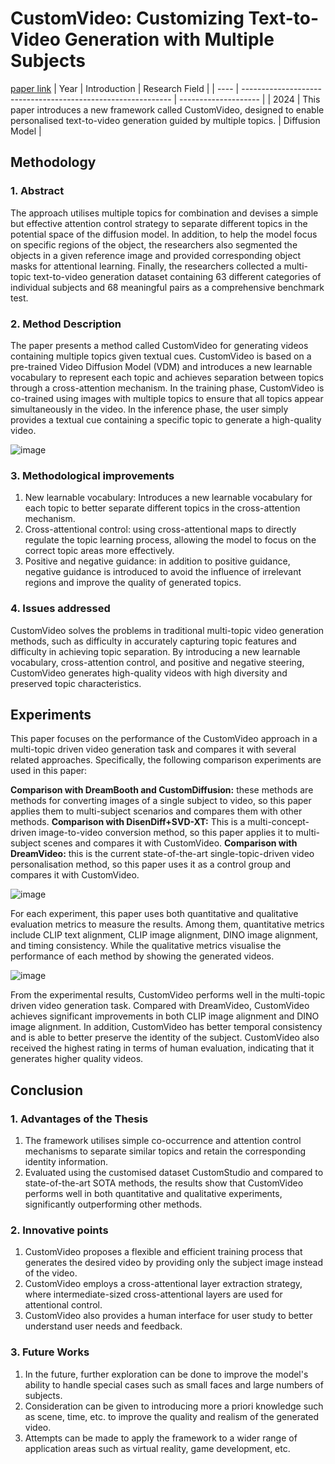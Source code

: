 # CustomVideo: Customizing Text-to-Video Generation with Multiple Subjects
[paper link](https://arxiv.org/pdf/2401.09962) 
| Year | Introduction                                                         | Research Field                 |
| ---- | ------------------------------------------------------------ | -------------------- |
| 2024 | This paper introduces a new framework called CustomVideo, designed to enable personalised text-to-video generation guided by multiple topics.          |         Diffusion Model |

## Methodology

### 1. Abstract
The approach utilises multiple topics for combination and devises a simple but effective attention control strategy to separate different topics in the potential space of the diffusion model. In addition, to help the model focus on specific regions of the object, the researchers also segmented the objects in a given reference image and provided corresponding object masks for attentional learning. Finally, the researchers collected a multi-topic text-to-video generation dataset containing 63 different categories of individual subjects and 68 meaningful pairs as a comprehensive benchmark test.

### 2. Method Description 
The paper presents a method called CustomVideo for generating videos containing multiple topics given textual cues. CustomVideo is based on a pre-trained Video Diffusion Model (VDM) and introduces a new learnable vocabulary to represent each topic and achieves separation between topics through a cross-attention mechanism. In the training phase, CustomVideo is co-trained using images with multiple topics to ensure that all topics appear simultaneously in the video. In the inference phase, the user simply provides a textual cue containing a specific topic to generate a high-quality video.

![image](https://github.com/user-attachments/assets/f7bff45f-3ae0-47f8-8d7c-51dfa683ac23)

### 3. Methodological improvements
  1. New learnable vocabulary: Introduces a new learnable vocabulary for each topic to better separate different topics in the cross-attention mechanism.
  2. Cross-attentional control: using cross-attentional maps to directly regulate the topic learning process, allowing the model to focus on the correct topic areas more effectively.
  3. Positive and negative guidance: in addition to positive guidance, negative guidance is introduced to avoid the influence of irrelevant regions and improve the quality of generated topics.

### 4. Issues addressed 
CustomVideo solves the problems in traditional multi-topic video generation methods, such as difficulty in accurately capturing topic features and difficulty in achieving topic separation. By introducing a new learnable vocabulary, cross-attention control, and positive and negative steering, CustomVideo generates high-quality videos with high diversity and preserved topic characteristics.

## Experiments
This paper focuses on the performance of the CustomVideo approach in a multi-topic driven video generation task and compares it with several related approaches. Specifically, the following comparison experiments are used in this paper:

**Comparison with DreamBooth and CustomDiffusion:** these methods are methods for converting images of a single subject to video, so this paper applies them to multi-subject scenarios and compares them with other methods.
**Comparison with DisenDiff+SVD-XT:** This is a multi-concept-driven image-to-video conversion method, so this paper applies it to multi-subject scenes and compares it with CustomVideo.
**Comparison with DreamVideo:** this is the current state-of-the-art single-topic-driven video personalisation method, so this paper uses it as a control group and compares it with CustomVideo.

![image](https://github.com/user-attachments/assets/9bb36c53-2049-42c9-99c1-bb3bf31a1507)

For each experiment, this paper uses both quantitative and qualitative evaluation metrics to measure the results. Among them, quantitative metrics include CLIP text alignment, CLIP image alignment, DINO image alignment, and timing consistency. While the qualitative metrics visualise the performance of each method by showing the generated videos.

![image](https://github.com/user-attachments/assets/9fd3eb32-ac1a-4654-ac4b-95e280869d92)

From the experimental results, CustomVideo performs well in the multi-topic driven video generation task. Compared with DreamVideo, CustomVideo achieves significant improvements in both CLIP image alignment and DINO image alignment. In addition, CustomVideo has better temporal consistency and is able to better preserve the identity of the subject. CustomVideo also received the highest rating in terms of human evaluation, indicating that it generates higher quality videos.  

## Conclusion

### 1. Advantages of the Thesis
  1. The framework utilises simple co-occurrence and attention control mechanisms to separate similar topics and retain the corresponding identity information.
  2. Evaluated using the customised dataset CustomStudio and compared to state-of-the-art SOTA methods, the results show that CustomVideo performs well in both quantitative and qualitative experiments, significantly outperforming other methods.

### 2. Innovative points
  1. CustomVideo proposes a flexible and efficient training process that generates the desired video by providing only the subject image instead of the video.
  2. CustomVideo employs a cross-attentional layer extraction strategy, where intermediate-sized cross-attentional layers are used for attentional control.
  3. CustomVideo also provides a human interface for user study to better understand user needs and feedback. 

### 3. Future Works
  1. In the future, further exploration can be done to improve the model's ability to handle special cases such as small faces and large numbers of subjects.
  2. Consideration can be given to introducing more a priori knowledge such as scene, time, etc. to improve the quality and realism of the generated video.
  3. Attempts can be made to apply the framework to a wider range of application areas such as virtual reality, game development, etc.    
